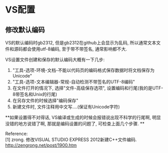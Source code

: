 # VS配置 #

## 修改默认编码 ##
VS的默认编码时gb2312, 但是gb2312在github上会显示为乱码, 所以通常文本文件和源码都会使用utf-8编码, 至于带不带签名, 通常影响都不大.

VS设置文件创建和保存的默认编码大概有一下几步:

1. "工具-选项-环境-文档-不能以代码页的编码格式保存数据时将文档保存为Unicode"
2. "工具-选项-文本编辑器-常规-自动检测不带签名的UTF-8编码"
3. 在文件打开的情况下, 选择"文件-高级保存选项", 设置编码和行尾(我的是UTF-8带签名和Unix的行尾)
4. 在另存文件的时候选择"编码保存"
5. 新建文件时, 文件注释用中文写....(保证有Unicode字符)

**如果设置得不对得话, VS编译或生成的时候会报错说出现不科学的行尾啊, 明显没错的地方说错了啊, 那就是编码设置的问题了, 可检查上面几个步骤. **

Reference:  
[1] zrong. 修改VISUAL STUDIO EXPRESS 2012新建C++文件编码. http://zengrong.net/post/1900.htm
